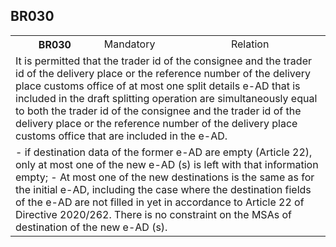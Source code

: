 ## BR030
<table>
 <tr>
  <th>
   BR030
  </th>
  <td>
   Mandatory
  </td>
  <td>
   Relation
  </td>
 </tr>
 <tr>
  <td colspan="3">
   It is permitted that the trader id of the consignee and the trader id of the delivery place or the reference number of the delivery place customs office of at most one split details e-AD that is included in the draft splitting operation are simultaneously equal to both the trader id of the consignee and the trader id of the delivery place or the reference number of the delivery place customs office that are included in the e-AD.
  </td>
 </tr>
 <tr>
  <td colspan="3">
   - if destination data of the former e-AD are empty (Article 22), only at most one of the new e-AD (s) is left with that information empty;
- At most one of the new destinations is the same as for the initial e-AD, including the case where the destination fields of the e-AD are not filled in yet in accordance to Article 22 of Directive 2020/262. There is no constraint on the MSAs of destination of the new e-AD (s).
  </td>
 </tr>
</table>
